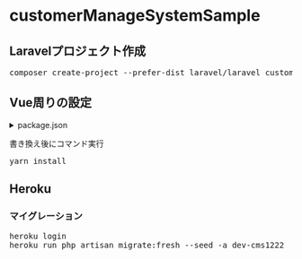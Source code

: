 # customerManageSystemSample

## Laravelプロジェクト作成

<pre>
composer create-project --prefer-dist laravel/laravel customer_manage_system_sample
</pre>

## Vue周りの設定

<details>
<summary>package.json</summary>

~~~ json
{
    "private": true,
    "scripts": {
        "dev": "yarn run development",
        "development": "mix",
        "watch": "mix watch",
        "watch-poll": "mix watch -- --watch-options-poll=1000",
        "hot": "mix watch --hot",
        "prod": "yarn run production",
        "production": "mix --production",
        "postinstall": "yarn run prod"
    },
    "devDependencies": {
        "@mdi/font": "^5.9.55",
        "axios": "^0.21",
        "cross-env": "^7.0",
        "deepmerge": "^4.2.2",
        "laravel-mix": "^6.0.19",
        "lodash": "^4.17.21",
        "postcss": "^8.2.15",
        "postcss-loader": "^5.3.0",
        "resolve-url-loader": "^4.0.0",
        "sass": "~1.32",
        "sass-loader": "^12.1.0",
        "vue": "^2.6.12",
        "vue-loader": "^15.9.5",
        "vue-router": "^3.5.1",
        "vue-template-compiler": "^2.6.12"
    },
    "dependencies": {
        "vuetify": "^2.5.8"
    }
}
~~~
</details>

書き換え後にコマンド実行
<pre>
yarn install
</pre>

## Heroku

### マイグレーション
<pre>
heroku login
heroku run php artisan migrate:fresh --seed -a dev-cms1222
</pre>